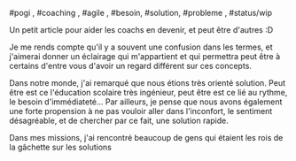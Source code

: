 
#pogi , #coaching , #agile , #besoin, #solution, #probleme , #status/wip 

Un petit article pour aider les coachs en devenir, et peut être d'autres :D

Je me rends compte qu'il y a souvent une confusion dans les termes, et j'aimerai donner un éclairage qui m'appartient et qui permettra peut être à certains d'entre vous d'avoir un regard différent sur ces concepts.

Dans notre monde, j'ai remarqué que nous étions très orienté solution. Peut être est ce l'éducation scolaire très ingénieur, peut être est ce lié au rythme, le besoin d'immédiateté...
Par ailleurs, je pense que nous avons également une forte propension à ne pas vouloir aller dans l'inconfort, le sentiment désagréable, et de chercher par ce fait, une solution rapide.

Dans mes missions, j'ai rencontré beaucoup de gens qui étaient les rois de la gâchette sur les solutions